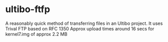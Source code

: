 # ultibo-ftfp
A reasonably quick method of transferring files in an Ultibo project.
It uses Trival FTP based on RFC 1350
Approx upload times around 16 secs for kernel7.img of approx 2.2 MB

